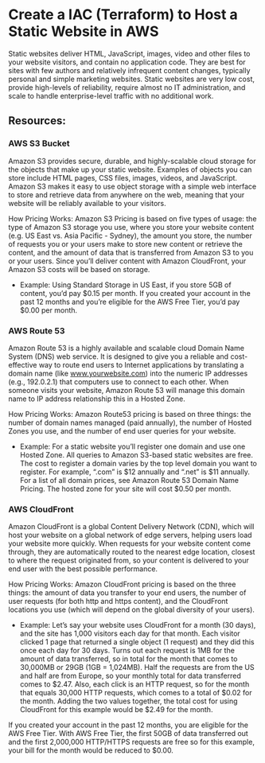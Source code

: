 
# Create a IAC (Terraform) to Host a Static Website in AWS

Static websites deliver HTML, JavaScript, images, video and other files to your website visitors, and contain no application code. They are best for sites with few authors and relatively infrequent content changes, typically personal and simple marketing websites. Static websites are very low cost, provide high-levels of reliability, require almost no IT administration, and scale to handle enterprise-level traffic with no additional work.


## Resources:

### AWS S3 Bucket

Amazon S3 provides secure, durable, and highly-scalable cloud storage for the objects that make up your static website. Examples of objects you can store include HTML pages, CSS files, images, videos, and JavaScript. Amazon S3 makes it easy to use object storage with a simple web interface to store and retrieve data from anywhere on the web, meaning that your website will be reliably available to your visitors.

How Pricing Works: Amazon S3 Pricing is based on five types of usage: the type of Amazon S3 storage you use, where you store your website content (e.g. US East vs. Asia Pacific - Sydney), the amount you store, the number of requests you or your users make to store new content or retrieve the content, and the amount of data that is transferred from Amazon S3 to you or your users. Since you’ll deliver content with Amazon CloudFront, your Amazon S3 costs will be based on storage.

- Example: Using Standard Storage in US East, if you store 5GB of content, you’d pay $0.15 per month. If you created your account in the past 12 months and you’re eligible for the AWS Free Tier, you’d pay $0.00 per month.

### AWS Route 53

Amazon Route 53 is a highly available and scalable cloud Domain Name System (DNS) web service. It is designed to give you a reliable and cost-effective way to route end users to Internet applications by translating a domain name (like www.yourwebsite.com) into the numeric IP addresses (e.g., 192.0.2.1) that computers use to connect to each other.  When someone visits your website, Amazon Route 53 will manage this domain name to IP address relationship this in a Hosted Zone.

How Pricing Works: Amazon Route53 pricing is based on three things: the number of domain names managed (paid annually), the number of Hosted Zones you use, and the number of end user queries for your website. 

- Example: For a static website you’ll register one domain and use one Hosted Zone. All queries to Amazon S3-based static websites are free. The cost to register a domain varies by the top level domain you want to register. For example, “.com” is $12 annually and “.net” is $11 annually. For a list of all domain prices, see Amazon Route 53 Domain Name Pricing. The hosted zone for your site will cost $0.50 per month.


### AWS CloudFront

Amazon CloudFront is a global Content Delivery Network (CDN), which will host your website on a global network of edge servers, helping users load your website more quickly. When requests for your website content come through, they are automatically routed to the nearest edge location, closest to where the request originated from, so your content is delivered to your end user with the best possible performance.

How Pricing Works: Amazon CloudFront pricing is based on the three things: the amount of data you transfer to your end users, the number of user requests (for both http and https content), and the CloudFront locations you use (which will depend on the global diversity of your users).

- Example: Let’s say your website uses CloudFront for a month (30 days), and the site has 1,000 visitors each day for that month. Each visitor clicked 1 page that returned a single object (1 request) and they did this once each day for 30 days. Turns out each request is 1MB for the amount of data transferred, so in total for the month that comes to 30,000MB or 29GB (1GB = 1,024MB). Half the requests are from the US and half are from Europe, so your monthly total for data transferred comes to $2.47. Also, each click is an HTTP request, so for the month that equals 30,000 HTTP requests, which comes to a total of $0.02 for the month. Adding the two values together, the total cost for using CloudFront for this example would be $2.49 for the month.

If you created your account in the past 12 months, you are eligible for the AWS Free Tier. With AWS Free Tier, the first 50GB of data transferred out and the first 2,000,000 HTTP/HTTPS requests are free so for this example, your bill for the month would be reduced to $0.00.

